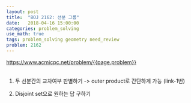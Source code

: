 ```yaml
---
layout: post
title:  "BOJ 2162: 선분 그룹"
date:   2018-04-16 15:00:00
categories: problem_solving
use_math: true
tags: problem_solving geometry need_review
problem: 2162
---
```

<a target="_blank" href="https://www.acmicpc.net/problem/{{page.problem}}">https://www.acmicpc.net/problem/{{page.problem}}</a><br/><br/>

1. 두 선분간의 교차여부 판별하기
-> outer product로 간단하게 가능 (link-1번)

2. Disjoint set으로 원하는 답 구하기